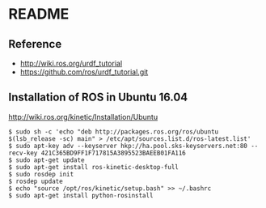 # README #

## Reference
* http://wiki.ros.org/urdf_tutorial
* https://github.com/ros/urdf_tutorial.git

## Installation of ROS in Ubuntu 16.04
http://wiki.ros.org/kinetic/Installation/Ubuntu
```
$ sudo sh -c 'echo "deb http://packages.ros.org/ros/ubuntu $(lsb_release -sc) main" > /etc/apt/sources.list.d/ros-latest.list'
$ sudo apt-key adv --keyserver hkp://ha.pool.sks-keyservers.net:80 --recv-key 421C365BD9FF1F717815A3895523BAEEB01FA116
$ sudo apt-get update
$ sudo apt-get install ros-kinetic-desktop-full
$ sudo rosdep init
$ rosdep update
$ echo "source /opt/ros/kinetic/setup.bash" >> ~/.bashrc
$ sudo apt-get install python-rosinstall
```
